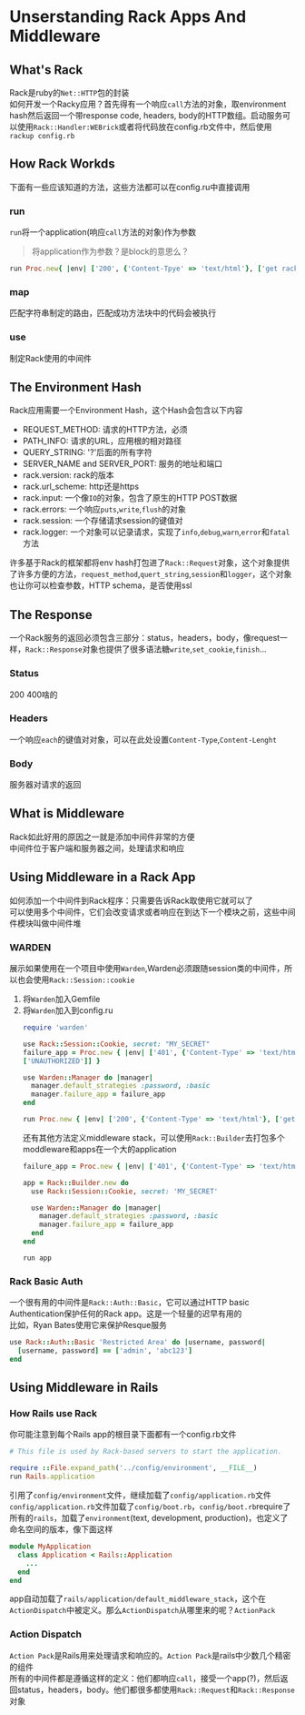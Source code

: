 # Unserstanding Rack Apps And Middleware
## What's Rack
Rack是ruby的`Net::HTTP`包的封装  
如何开发一个Racky应用？首先得有一个响应`call`方法的对象，取environment
hash然后返回一个带response code, headers,
body的HTTP数组。启动服务可以使用`Rack::Handler:WEBrick`或者将代码放在config.rb文件中，然后使用`rackup config.rb`  

## How Rack Workds
下面有一些应该知道的方法，这些方法都可以在config.ru中直接调用  
### run 
`run`将一个application(响应`call`方法的对象)作为参数  
> 将application作为参数？是block的意思么？
```ruby
run Proc.new{ |env| ['200', {'Content-Tpye' => 'text/html'}, ['get rack\'d']] }
```

### map
匹配字符串制定的路由，匹配成功方法块中的代码会被执行  

### use
制定Rack使用的中间件  

## The Environment Hash
Rack应用需要一个Environment Hash，这个Hash会包含以下内容  
- REQUEST_METHOD: 请求的HTTP方法，必须  
- PATH_INFO: 请求的URL，应用根的相对路径  
- QUERY_STRING: '?'后面的所有字符  
- SERVER_NAME and SERVER_PORT: 服务的地址和端口  
- rack.version: rack的版本  
- rack.url_scheme: http还是https  
- rack.input: 一个像`IO`的对象，包含了原生的HTTP POST数据  
- rack.errors: 一个响应`puts`,`write`,`flush`的对象  
- rack.session: 一个存储请求session的键值对  
- rack.logger: 一个对象可以记录请求，实现了`info`,`debug`,`warn`,`error`和`fatal`方法  

许多基于Rack的框架都将env
hash打包进了`Rack::Request`对象，这个对象提供了许多方便的方法，`request_method`,`quert_string`,`session`和`logger`，这个对象也让你可以检查参数，HTTP schema，是否使用ssl  

## The Response
一个Rack服务的返回必须包含三部分：status，headers，body，像request一样，`Rack::Response`对象也提供了很多语法糖`write`,`set_cookie`,`finish`...

### Status
200 400啥的  

### Headers
一个响应`each`的键值对对象，可以在此处设置`Content-Type`,`Content-Lenght`

### Body
服务器对请求的返回  

## What is Middleware
Rack如此好用的原因之一就是添加中间件非常的方便  
中间件位于客户端和服务器之间，处理请求和响应  

## Using Middleware in a Rack App
如何添加一个中间件到Rack程序：只需要告诉Rack取使用它就可以了  
可以使用多个中间件，它们会改变请求或者响应在到达下一个模块之前，这些中间件模块叫做中间件堆  

### WARDEN
展示如果使用在一个项目中使用`Warden`,Warden必须跟随session类的中间件，所以也会使用`Rack::Session::cookie`  

1. 将`Warden`加入Gemfile  
2. 将`Warden`加入到config.ru  
    ```ruby
    require 'warden'

    use Rack::Session::Cookie, secret: "MY_SECRET"
    failure_app = Proc.new { |env| ['401', {'Content-Type' => 'text/html'},
    ['UNAUTHORIZED']] }

    use Warden::Manager do |manager|
      manager.default_strategies :password, :basic
      manager.failure_app = failure_app
    end

    run Proc.new { |env| ['200', {'Content-Type' => 'text/html'}, ['get'rack\'d']] }
    ```
    还有其他方法定义middleware
stack，可以使用`Rack::Builder`去打包多个moddleware和apps在一个大的application  
    ```ruby
    failure_app = Proc.new { |env| ['401', {'Content-Type' => 'text/html'}, ['UNAUTHORIZED']] }

    app = Rack::Builder.new do
      use Rack::Session::Cookie, secret: 'MY_SECRET'

      use Warden::Manager do |manager|
        manager.default_strategies :password, :basic
        manager.failure_app = failure_app
      end
    end

    run app
    ```

### Rack Basic Auth
一个很有用的中间件是`Rack::Auth::Basic`，它可以通过HTTP basic
Authentication保护任何的Rack app。这是一个轻量的迟早有用的  
比如，Ryan Bates使用它来保护Resque服务  
```ruby
use Rack::Auth::Basic 'Restricted Area' do |username, password|
  [username, password] == ['admin', 'abc123']
end
```

## Using Middleware in Rails
### How Rails use Rack
你可能注意到每个Rails app的根目录下面都有一个config.rb文件
```ruby
# This file is used by Rack-based servers to start the application.

require ::File.expand_path('../config/environment', __FILE__)
run Rails.application
```
引用了`config/environment`文件，继续加载了`config/application.rb`文件  
`config/application.rb`文件加载了`config/boot.rb`，`config/boot.rb`require了所有的`rails`，加载了`environment`(text, development, production)，也定义了命名空间的版本，像下面这样  
```ruby
module MyApplication
  class Application < Rails::Application
    ...
  end
end
```
app自动加载了`rails/application/default_middleware_stack`，这个在`ActionDispatch`中被定义。那么`ActionDispatch`从哪里来的呢？`ActionPack`

### Action Dispatch
`Action Pack`是Rails用来处理请求和响应的。`Action
Pack`是rails中少数几个精密的组件  
所有的中间件都是遵循这样的定义：他们都响应`call`，接受一个app(?)，然后返回status，headers，body。他们都很多都使用`Rack::Request`和`Rack::Response`对象   
